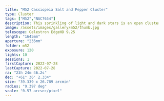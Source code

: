 ```yaml
---
title: "M52 Cassiopeia Salt and Pepper Cluster"
type: Cluster
tags: ["M52","NGC7654"]
description: This sprinkling of light and dark stars is an open cluster near Cassiopeia.
image: /assets/images/gallery/m52/thumb.jpg
telescope: Celestron EdgeHD 9.25
length: "1645mm"
aperture: "235mm"
folder: m52
exposure: 120
lights: 10
sessions: 1
firstCapture: 2022-07-28 
lastCapture: 2022-07-28
ra: "23h 24m 46.2s"
dec: "+61° 36' 2.334"
size: "39.339 x 26.789 arcmin"
radius: "0.397 deg"
scale: "0.57 arcsec/pixel"
---
```

